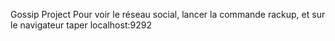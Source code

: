 Gossip Project
Pour voir le réseau social, lancer la commande rackup, et sur le navigateur taper localhost:9292